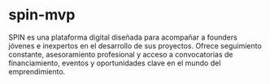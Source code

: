 # spin-mvp
SPIN es una plataforma digital diseñada para acompañar a founders jóvenes e inexpertos en el desarrollo de sus proyectos. Ofrece seguimiento constante, asesoramiento profesional y acceso a convocatorias de financiamiento, eventos y oportunidades clave en el mundo del emprendimiento.

